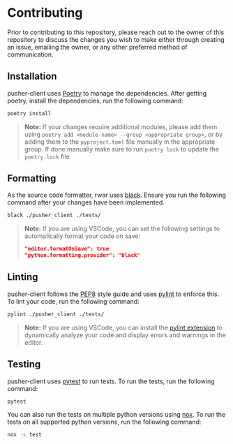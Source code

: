 # Contributing

Prior to contributing to this repository, please reach out to the owner of this repository to discuss the changes you wish to make either through creating an issue, emailing the owner, or any other preferred method of communication. 


## Installation
pusher-client uses [Poetry](https://python-poetry.org/) to manage the dependencies. After getting poetry, install the dependencies, run the following command:
```sh
poetry install
```
> **Note:** If your changes require additional modules, please add them using `poetry add <module-name> --group <appropriate group>`, or by adding them to the `pyproject.toml` file manually in the appropriate group. If done manually make sure to run `poetry lock` to update the `poetry.lock` file.


## Formatting
As the source code formatter, rwar uses [black](https://pypi.org/project/black/). Ensure you run the following command after your changes have been implemented.
```sh
black ./pusher_client ./tests/
```
> **Note:** If you are using VSCode, you can set the following settings to automatically format your code on save:
> ```json
> "editor.formatOnSave": true
> "python.formatting.provider": "black"
> ```

## Linting

pusher-client follows the [PEP8](https://www.python.org/dev/peps/pep-0008/) style guide and uses [pylint](https://pypi.org/project/pylint/) to enforce this. To lint your code, run the following command:
```sh
pylint ./pusher_client ./tests/
```
> **Note:** If you are using VSCode, you can install the [pylint extension](https://marketplace.visualstudio.com/items?itemName=ms-python.pylint) to dynamically analyze your code and display errors and warnings in the editor.

## Testing 

pusher-client uses [pytest](https://docs.pytest.org/en/stable/) to run tests. To run the tests, run the following command:
```sh
pytest
```

You can also run the tests on multiple python versions using [nox](https://nox.thea.codes/en/stable/). To run the tests on all supported python versions, run the following command:
```sh
nox -s test
```